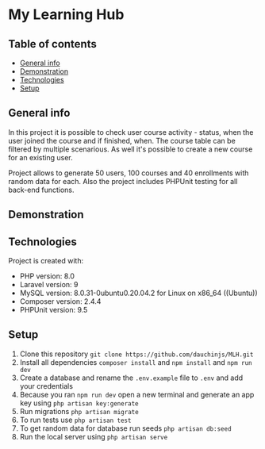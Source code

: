 # My Learning Hub

## Table of contents
* [General info](#general-info)
* [Demonstration](#demonstration)
* [Technologies](#technologies)
* [Setup](#setup)

## General info

In this project it is possible to check user course activity - status, when the user joined the course and if finished, when. The course table can be filtered by multiple scenarious. As well it's possible to create a new course for an existing user.

Project allows to generate 50 users, 100 courses and 40 enrollments with random data for each. Also the project includes PHPUnit testing for all back-end functions.

## Demonstration

## Technologies

Project is created with:
* PHP version: 8.0
* Laravel version: 9
* MySQL version: 8.0.31-0ubuntu0.20.04.2 for Linux on x86_64 ((Ubuntu))
* Composer version: 2.4.4
* PHPUnit version: 9.5

## Setup

1. Clone this repository `git clone https://github.com/dauchinjs/MLH.git`
2. Install all dependencies `composer install` and `npm install` and `npm run dev`
3. Create a database and rename the `.env.example` file to `.env` and add your credentials
4. Because you ran `npm run dev` open a new terminal and generate an app key using `php artisan key:generate`
5. Run migrations `php artisan migrate`
6. To run tests use `php artisan test`
7. To get random data for database run seeds `php artisan db:seed`
8. Run the local server using `php artisan serve`
